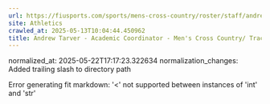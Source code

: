 ```yaml
---
url: https://fiusports.com/sports/mens-cross-country/roster/staff/andrew-tarver/298/
site: Athletics
crawled_at: 2025-05-13T10:04:44.450962
title: Andrew Tarver - Academic Coordinator - Men's Cross Country/ Track Support Staff - FIU Athletics
---
```

normalized_at: 2025-05-22T17:17:23.322634
normalization_changes: Added trailing slash to directory path

Error generating fit markdown: '<' not supported between instances of 'int' and 'str'